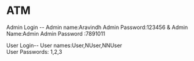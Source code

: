 #  ATM
Admin Login --
Admin name:Aravindh
Admin Password:123456
 &
Admin Name:Admin
Admin Password :7891011

User Login--
User names:User,NUser,NNUser  
           User Passwords: 1,2,3
